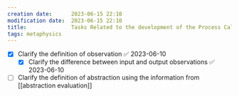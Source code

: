 ```yaml
---
creation date:		2023-06-15 22:10
modification date:	2023-06-15 22:10
title: 				Tasks Related to the development of the Process Calculus
tags: metaphysics
---
```

- [x] Clarify the definition of observation ✅ 2023-06-10
	- [x] Clarify the difference between input and output observations ✅ 2023-06-10
- [ ] Clarify the definition of abstraction using the information from [[abstraction evaluation]]